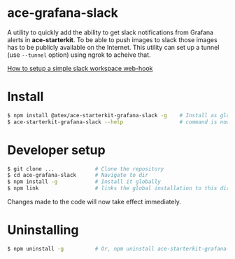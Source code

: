 # ace-grafana-slack

A utility to quickly add the ability to get slack notifications from
Grafana alerts in **ace-starterkit**. To be able to push images to slack
those images has to be publicly available on the Internet. This utility
can set up a tunnel (use `--tunnel` option) using ngrok to acheive that.

[How to setup a simple slack workspace web-hook](https://api.slack.com/tutorials/slack-apps-hello-world)

# Install

```bash
$ npm install @atex/ace-starterkit-grafana-slack -g    # Install as global
$ ace-starterkit-grafana-slack --help                  # command is now available
```

# Developer setup

```bash
$ git clone ...             # Clone the repository
$ cd ace-grafana-slack      # Navigate to dir
$ npm install -g            # Install it globally
$ npm link                  # links the global installation to this directory
```

Changes made to the code will now take effect immediately.

# Uninstalling

```bash
$ npm uninstall -g          # Or, npm uninstall ace-starterkit-grafana-slack -g
```

